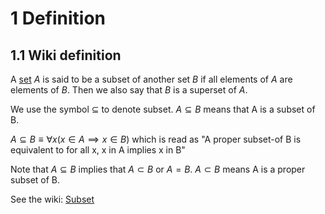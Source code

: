 # 1 Definition

## 1.1 Wiki definition

A [set](001%20Set.md) $A$ is said to be a subset of another set $B$ if all elements of $A$ are elements of $B$. Then we also say that $B$ is a superset of $A$.

We use the symbol $\subseteq$ to denote subset. $A \subseteq B$ means that A is a subset of B.

$A \subseteq B \equiv \forall x (x \in A \implies x \in B)$  which is read as "A proper subset-of B is equivalent to for all x, x in A implies x in B"

Note that $A \subseteq B$ implies that $A \subset B$ or $A = B$.  $A \subset B$ means A is a proper subset of B.

See the wiki: [Subset](https://en.wikipedia.org/wiki/Subset)
